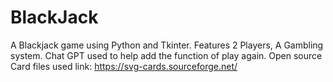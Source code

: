 # BlackJack
A Blackjack game using Python and Tkinter. Features 2 Players, A Gambling system. Chat GPT used to help add the function of play again.
Open source Card files used link:
https://svg-cards.sourceforge.net/ 
